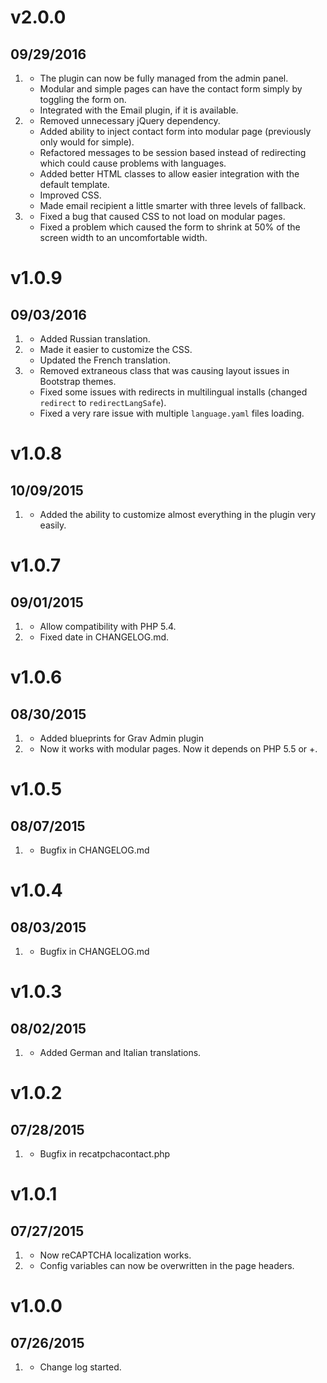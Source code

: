 # v2.0.0
## 09/29/2016

1. [](#new)
    * The plugin can now be fully managed from the admin panel.
    * Modular and simple pages can have the contact form simply by toggling the form on.
    * Integrated with the Email plugin, if it is available.
2. [](#improved) 
    * Removed unnecessary jQuery dependency.
    * Added ability to inject contact form into modular page (previously only would for simple).
    * Refactored messages to be session based instead of redirecting which could cause problems with languages.
    * Added better HTML classes to allow easier integration with the default template.
    * Improved CSS.
    * Made email recipient a little smarter with three levels of fallback. 
3. [](#bugfix) 
    * Fixed a bug that caused CSS to not load on modular pages.
    * Fixed a problem which caused the form to shrink at 50% of the screen width to an uncomfortable width.


# v1.0.9
## 09/03/2016

1. [](#new)
    * Added Russian translation.
2. [](#improved) 
    * Made it easier to customize the CSS.
    * Updated the French translation.
3. [](#bugfix) 
    * Removed extraneous class that was causing layout issues in Bootstrap themes.
    * Fixed some issues with redirects in multilingual installs (changed `redirect` to `redirectLangSafe`).
    * Fixed a very rare issue with multiple `language.yaml` files loading.

# v1.0.8
## 10/09/2015

1. [](#improved)
    * Added the ability to customize almost everything in the plugin very easily.

# v1.0.7
## 09/01/2015

1. [](#improved) 
    * Allow compatibility with PHP 5.4.
2. [](#bugfix) 
    * Fixed date in CHANGELOG.md.


# v1.0.6
## 08/30/2015

1. [](#improved) 
    * Added blueprints for Grav Admin plugin
2. [](#new) 
    * Now it works with modular pages. Now it depends on PHP 5.5 or +.

# v1.0.5
## 08/07/2015

1. [](#bugfix) 
    * Bugfix in CHANGELOG.md

# v1.0.4
## 08/03/2015

1. [](#bugfix) 
    * Bugfix in CHANGELOG.md

# v1.0.3
## 08/02/2015

1. [](#new) 
    * Added German and Italian translations.

# v1.0.2
## 07/28/2015

1. [](#bugfix) 
    * Bugfix in recatpchacontact.php


# v1.0.1
## 07/27/2015

1. [](#bugfix) 
    * Now reCAPTCHA localization works.
2. [](#new) 
    * Config variables can now be overwritten in the page headers.

# v1.0.0
## 07/26/2015

1. [](#new)
    * Change log started.